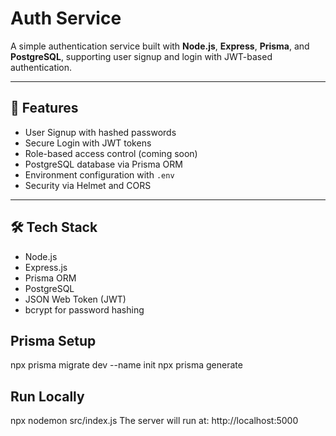 # Auth Service

A simple authentication service built with **Node.js**, **Express**, **Prisma**, and **PostgreSQL**, supporting user signup and login with JWT-based authentication.

---

## 🚀 Features

- User Signup with hashed passwords
- Secure Login with JWT tokens
- Role-based access control (coming soon)
- PostgreSQL database via Prisma ORM
- Environment configuration with `.env`
- Security via Helmet and CORS

---

## 🛠 Tech Stack

- Node.js
- Express.js
- Prisma ORM
- PostgreSQL
- JSON Web Token (JWT)
- bcrypt for password hashing

## Prisma Setup
npx prisma migrate dev --name init
npx prisma generate

## Run Locally
npx nodemon src/index.js
The server will run at: http://localhost:5000

